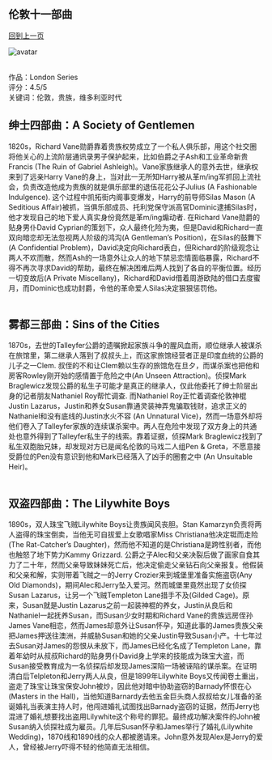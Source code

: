 ## 伦敦十一部曲
[回到上一页](https://boheme13.github.io/Reviews/)  &nbsp;&nbsp;

![avatar](https://cdna.artstation.com/p/assets/images/images/017/753/690/large/harry-grace-all-3-covers.jpg?1557227031)
<br>
<br>

作品：London Series<br>
评分：4.5/5<br>
关键词：伦敦，贵族，维多利亚时代


## 绅士四部曲：A Society of Gentlemen
1820s，Richard Vane勋爵靠着贵族权势成立了一个私人俱乐部，用这个社交圈将他关心的上流阶层通讯录男子保护起来，比如伯爵之子Ash和工业革命新贵Francis (The Ruin of Gabriel Ashleigh)。Vane家族继承人的意外去世，继承权来到了远亲Harry Vane的身上，当对此一无所知Harry被从革m/ing军抓回上流社会，负责改造他成为贵族的就是俱乐部里的退伍花花公子Julius (A Fashionable Indulgence). 这个过程中凯拓街内阁事变爆发，Harry的前导师Silas Mason (A Seditious Affair)被抓，当俱乐部成员、托利党保守派高官Dominic逮捕Silas时，他才发现自己的地下爱人真实身份竟然是革m/ing煽动者. 在Richard Vane勋爵的贴身男仆David Cyprian的策划下，众人最终化险为夷，但是David和Richard一直双向暗恋却无法忽视两人阶级的鸿沟(A Gentleman’s Position)，在Silas的鼓舞下(A Confidential Problem)，David决定向Richard表白，但Richard的阶级观念让两人不欢而散，然而Ash的一场意外让众人的地下禁忌恋情面临暴露，Richard不得不再次寻求David的帮助，最终在解决困难后两人找到了各自的平衡位置。经历一切变故后(A Private Miscellany)，Richard和David借着周游欧陆的借口去度蜜月，而Dominic也成功封爵，令他的革命爱人Silas决定狠狠惩罚他。 <br> <br>

## 雾都三部曲：Sins of the Cities
1870s，去世的Talleyfer公爵的遗嘱掀起家族斗争的腥风血雨，顺位继承人被谋杀在旅馆里，第二继承人落到了叔叔头上，而这家旅馆经营者正是印度血统的公爵的儿子之一Clem. 叔侄的不和让Clem赖以生存的旅馆危在旦夕，而谋杀案也把他和房客Rowley刚开始的感情置于危险之中(An Unseen Attraction)。侦探Mark Braglewicz发现公爵的私生子可能才是真正的继承人，仅此他委托了绅士阶层出身的记者朋友Nathaniel Roy帮忙调查. 而Nathaniel Roy正忙着调查伦敦神棍Justin Lazarus，Justin和养女Susan靠通灵装神弄鬼骗取钱财，追求正义的Nathaniel和没有底线的Justin水火不容 (An Unnatural Vice)，然而一场意外却将他们卷入了Talleyfer家族的连续谋杀案中。两人在危险中发现了双方身上的共通处也意外得到了Talleyfer私生子的线索。靠着证据，侦探Mark Braglewicz找到了私生双胞胎兄妹，却发现对方已是闻名伦敦的马戏二人组Pen & Greta，不愿意接受爵位的Pen没有意识到他和Mark已经落入了凶手的圈套之中 (An Unsuitable Heir)。<br> <br>


## 双盗四部曲：The Lilywhite Boys
1890s，双人珠宝飞贼Lilywhite Boys让贵族闻风丧胆。Stan Kamarzyn负责将两人盗得的珠宝倒卖，当他无可自拔爱上女歌唱家Miss Christiana他决定铤而走险 (The Rat-Catcher’s Daughter)，然而他不知道的是Christiana是跨性别者，而他也触怒了地下势力Kammy Grizzard. 公爵之子Alec和父亲决裂后做了画家自食其力了二十年，然而父亲导致妹妹死亡后，他决定偷走父亲钻石向父亲报复。他假装和父亲和解，实则带着飞贼之一的Jerry Crozier来到城堡里准备实施盗窃(Any Old Diamonds)，期间Alec和Jerry坠入爱河。然而城堡里竟然出现了女侦探Susan Lazarus，让另一个飞贼Templeton Lane措手不及(Gilded Cage)。原来，Susan就是Justin Lazarus之前一起装神棍的养女，Justin从良后和Nathaniel一起抚养Susan，而Susan少女时期和Richard Vane的贵族远房侄孙James Vane相恋，然而James却意外让Susan怀孕，知道此事的James贵族父亲把James押送往澳洲，并威胁Susan和她的父亲Justin导致Susan小产。十七年过去Susan对James的怨恨从未放下，而James已经化名成了Templeton Lane，靠着年幼时从叔叔Richard的贴身男仆David身上学来的技能成为珠宝大盗，而Susan接受教育成为一名侦探后却发现James深陷一场被诬陷的谋杀案。在证明清白后Telpleton和Jerry两人从良，但是1899年Lilywhite Boys又传闻卷土重出，盗走了珠宝让珠宝保安John被炒，因此他对暗中协助盗窃的Barnady怀恨在心 (Masters in the Hall)，当他知道Barnardy去他五金巨头商人叔叔给女儿准备的圣诞婚礼当表演主持人时，他闯进婚礼试图找出Barnady盗窃的证据，然而Jerry也混进了婚礼想要找出盗用Lilywhite这个称号的罪犯。最终成功解决案件的John被Susan纳入侦探社成为雇员。几年后Susan怀孕和James举行了婚礼(Lilywhite Wedding)，1870线和1890线的众人都被邀请来。John意外发现Alex是Jerry的爱人，曾经被Jerry吓得不轻的他简直无法相信。
